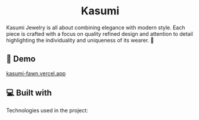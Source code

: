 <h1 align="center" id="title">Kasumi</h1>

<p id="description">Kasumi Jewelry is all about combining elegance with modern style. Each piece is crafted with a focus on quality refined design and attention to detail highlighting the individuality and uniqueness of its wearer. 🪼</p>

<h2>🚀 Demo</h2>

[kasumi-fawn.vercel.app](kasumi-fawn.vercel.app)

  
  
<h2>💻 Built with</h2>

Technologies used in the project:
